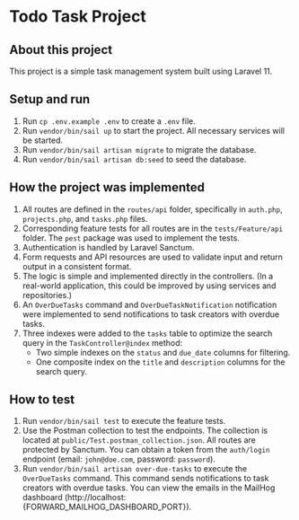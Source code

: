 # Todo Task Project

## About this project
This project is a simple task management system built using Laravel 11.

## Setup and run
1. Run `cp .env.example .env` to create a `.env` file.
2. Run `vendor/bin/sail up` to start the project. All necessary services will be started.
3. Run `vendor/bin/sail artisan migrate` to migrate the database.
4. Run `vendor/bin/sail artisan db:seed` to seed the database.

## How the project was implemented
1. All routes are defined in the `routes/api` folder, specifically in `auth.php`, `projects.php`, and `tasks.php` files.
2. Corresponding feature tests for all routes are in the `tests/Feature/api` folder. The `pest` package was used to implement the tests.
3. Authentication is handled by Laravel Sanctum.
4. Form requests and API resources are used to validate input and return output in a consistent format.
5. The logic is simple and implemented directly in the controllers. (In a real-world application, this could be improved by using services and repositories.)
6. An `OverDueTasks` command and `OverDueTaskNotification` notification were implemented to send notifications to task creators with overdue tasks.
7. Three indexes were added to the `tasks` table to optimize the search query in the `TaskController@index` method:
   - Two simple indexes on the `status` and `due_date` columns for filtering.
   - One composite index on the `title` and `description` columns for the search query.

## How to test
1. Run `vendor/bin/sail test` to execute the feature tests.
2. Use the Postman collection to test the endpoints. The collection is located at `public/Test.postman_collection.json`. All routes are protected by Sanctum. You can obtain a token from the `auth/login` endpoint (email: `john@doe.com`, password: `password`).
3. Run `vendor/bin/sail artisan over-due-tasks` to execute the `OverDueTasks` command. This command sends notifications to task creators with overdue tasks. You can view the emails in the MailHog dashboard (http://localhost:{FORWARD_MAILHOG_DASHBOARD_PORT}).